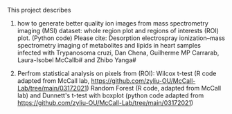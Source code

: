 This project describes 
1. how to generate better quality ion images from mass spectrometry imaging (MSI) dataset: whole region plot and regions of interests (ROI) plot. (Python code)
Please cite: Desorption electrospray ionization–mass spectrometry imaging of metabolites and lipids in heart samples infected with Trypanosoma cruzi, Dan Chena, Guilherme MP Carrarab, Laura-Isobel McCallb# and Zhibo Yanga#

2. Perfrom statistical analysis on pixels from (ROI):
   Wilcox t-test (R code adapted from McCall lab, https://github.com/zyliu-OU/McCall-Lab/tree/main/03172021)
   Random Forest (R code, adapted from McCall lab) and
   Dunnett's t-test with boxplot (python code adapted from https://github.com/zyliu-OU/McCall-Lab/tree/main/03172021)
   
